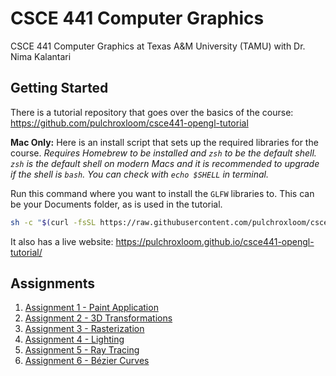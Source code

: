 # CSCE 441 Computer Graphics
CSCE 441 Computer Graphics at Texas A&amp;M University (TAMU) with Dr. Nima Kalantari

## Getting Started
There is a tutorial repository that goes over the basics of the course: https://github.com/pulchroxloom/csce441-opengl-tutorial

**Mac Only:** Here is an install script that sets up the required libraries for the course. *Requires Homebrew to be installed and `zsh` to be the default shell. `zsh` is the default shell on modern Macs and it is recommended to upgrade if the shell is `bash`. You can check with `echo $SHELL` in terminal.*

Run this command where you want to install the `GLFW` libraries to. This can be your Documents folder, as is used in the tutorial.
```sh
sh -c "$(curl -fsSL https://raw.githubusercontent.com/pulchroxloom/csce441/main/install_graphics.sh?token=GHSAT0AAAAAABWXTA7FSSXQWZ5XBGKYUA5GYWYIITA)"
```

It also has a live website: https://pulchroxloom.github.io/csce441-opengl-tutorial/

## Assignments
1. [Assignment 1 - Paint Application](https://github.com/pulchroxloom/csce441-assignment-01)
2. [Assignment 2 - 3D Transformations](https://github.com/pulchroxloom/csce441-assignment-02)
3. [Assignment 3 - Rasterization](https://github.com/pulchroxloom/csce441-assignment-03)
4. [Assignment 4 - Lighting](https://github.com/pulchroxloom/csce441-assignment-04)
5. [Assignment 5 - Ray Tracing](https://github.com/pulchroxloom/csce441-assignment-05)
6. [Assignment 6 - Bézier Curves](https://github.com/pulchroxloom/csce441-assignment-06)
